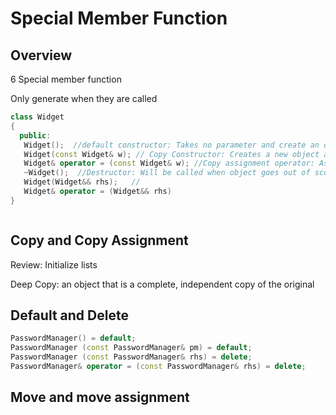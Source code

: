 # Special Member Function

## Overview

6 Special member function

Only generate when they are called

```cpp
class Widget
{
  public:
   Widget();  //default constructor: Takes no parameter and create an object
   Widget(const Widget& w); // Copy Constructor: Creates a new object as a member-wise copy of another
   Widget& operator = (const Widget& w); //Copy assignment operator: Assign an already exists object to another
   ~Widget();  //Destructor: Will be called when object goes out of scope
   Widget(Widget&& rhs);   //
   Widget& operator = (Widget&& rhs)
}



```
## Copy and Copy Assignment

Review: Initialize lists

Deep Copy: an object that is a complete, independent copy of the original

## Default and Delete

```cpp
PasswordManager() = default;
PasswordManager (const PasswordManager& pm) = default;
PasswordManager (const PasswordManager& rhs) = delete;
PasswordManager& operator = (const PasswordManager& rhs) = delete;

```

## Move and move assignment


